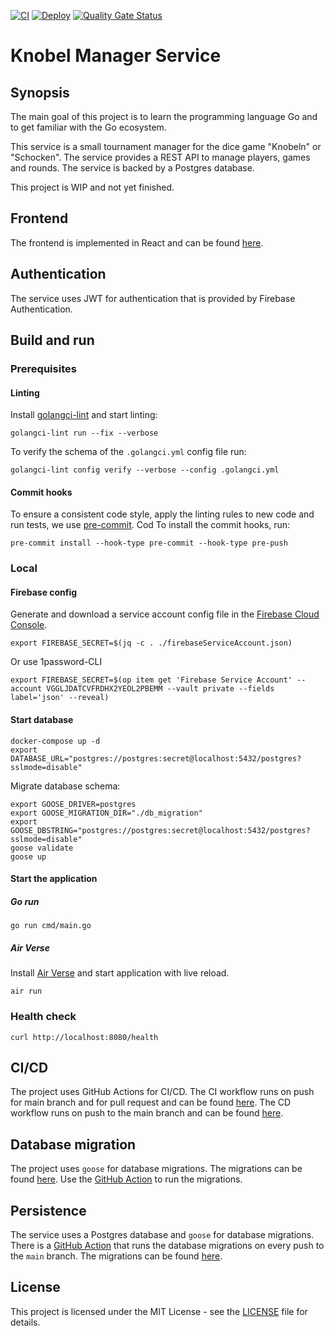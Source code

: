 [![CI](https://github.com/henok321/knobel-manager-service/actions/workflows/CI.yml/badge.svg)](https://github.com/henok321/knobel-manager-service/actions/workflows/CI.yml)
[![Deploy](https://github.com/henok321/knobel-manager-service/actions/workflows/deploy.yml/badge.svg)](https://github.com/henok321/knobel-manager-service/actions/workflows/deploy.yml)
[![Quality Gate Status](https://sonarcloud.io/api/project_badges/measure?project=henok321_knobel-manager-service&metric=alert_status)](https://sonarcloud.io/summary/new_code?id=henok321_knobel-manager-service)

# Knobel Manager Service

## Synopsis

The main goal of this project is to learn the programming language Go and to get familiar with the Go ecosystem.

This service is a small tournament manager for the dice game "Knobeln" or "Schocken". The service provides a REST API
to manage players, games and rounds. The service is backed by a Postgres database.

This project is WIP and not yet finished.

## Frontend

The frontend is implemented in React and can be found [here](https://github.com/henok321/knobel-manager-app).

## Authentication

The service uses JWT for authentication that is provided by Firebase Authentication.

## Build and run

### Prerequisites

#### Linting

Install [golangci-lint](https://golangci-lint.run/welcome/install/#local-installation) and start linting:

```shell
golangci-lint run --fix --verbose 
```

To verify the schema of the `.golangci.yml` config file run:

```shell
golangci-lint config verify --verbose --config .golangci.yml
```

#### Commit hooks

To ensure a consistent code style, apply the linting rules to new code and run tests, we use [pre-commit](https://pre-commit.com/). Cod
To install the commit hooks, run:

```shell
pre-commit install --hook-type pre-commit --hook-type pre-push
```

### Local

#### Firebase config

Generate and download a service account config file in
the [Firebase Cloud Console](https://console.firebase.google.com/u/1/project/knobel-manager-webapp/settings/serviceaccounts/adminsdk).

```shell
export FIREBASE_SECRET=$(jq -c . ./firebaseServiceAccount.json)
```

Or use 1password-CLI

```shell
export FIREBASE_SECRET=$(op item get 'Firebase Service Account' --account VGGLJDATCVFRDHX2YEOL2PBEMM --vault private --fields label='json' --reveal)
```

#### Start database

```shell
docker-compose up -d
export DATABASE_URL="postgres://postgres:secret@localhost:5432/postgres?sslmode=disable"
```

Migrate database schema:

```shell
export GOOSE_DRIVER=postgres    
export GOOSE_MIGRATION_DIR="./db_migration"
export GOOSE_DBSTRING="postgres://postgres:secret@localhost:5432/postgres?sslmode=disable"   
goose validate
goose up
```

#### Start the application

##### Go run
```shell
go run cmd/main.go
```

##### Air Verse
Install [Air Verse](https://github.com/air-verse/air) and start application with live reload.

```shell
air run
```

### Health check

```shell
curl http://localhost:8080/health
```

## CI/CD

The project uses GitHub Actions for CI/CD. The CI workflow runs on push for main branch and for pull request and can be
found [here](.github/workflows/CI.yml). The CD workflow runs on push to the main branch and can be
found [here](.github/workflows/deploy.yml).

## Database migration

The project uses `goose` for database migrations. The migrations can be found [here](db/migrations). Use
the [GitHub Action](.github/workflows/db_migration.yml) to run the migrations.

## Persistence

The service uses a Postgres database and `goose` for database migrations. There is
a [GitHub Action](.github/workflows/db_migration.yml) that runs the database migrations on every push to the `main`
branch. The migrations can be found [here](.github/workflows/db_migration.yml).

## License

This project is licensed under the MIT License - see the [LICENSE](LICENSE) file for details.

